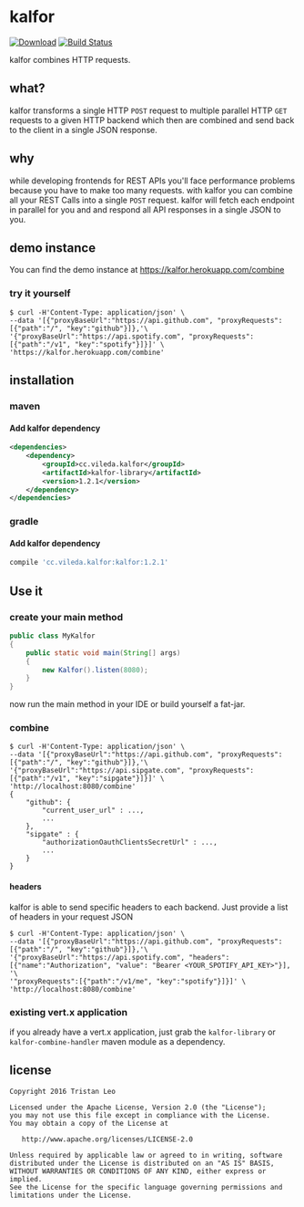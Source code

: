 # kalfor
[![Download](https://api.bintray.com/packages/vileda/maven/kalfor-java/images/download.svg)](https://bintray.com/vileda/maven/kalfor-java/_latestVersion)
[![Build Status](https://travis-ci.org/vileda/kalfor-java.svg?branch=master)](https://travis-ci.org/vileda/kalfor-java)

kalfor combines HTTP requests.

## what?
kalfor transforms a single HTTP `POST` request to multiple parallel HTTP `GET` requests to a given HTTP backend
which then are combined and send back to the client in a single JSON response.

## why
while developing frontends for REST APIs you'll face performance problems because you have to make too many requests.
with kalfor you can combine all your REST Calls into a single `POST` request. kalfor will fetch each endpoint in parallel for you and
and respond all API responses in a single JSON to you.

## demo instance

You can find the demo instance at https://kalfor.herokuapp.com/combine

### try it yourself
```
$ curl -H'Content-Type: application/json' \
--data '[{"proxyBaseUrl":"https://api.github.com", "proxyRequests":[{"path":"/", "key":"github"}]},'\
'{"proxyBaseUrl":"https://api.spotify.com", "proxyRequests":[{"path":"/v1", "key":"spotify"}]}]' \
'https://kalfor.herokuapp.com/combine'
```

## installation

### maven

#### Add kalfor dependency
```xml
<dependencies>
    <dependency>
        <groupId>cc.vileda.kalfor</groupId>
        <artifactId>kalfor-library</artifactId>
        <version>1.2.1</version>
    </dependency>
</dependencies>
```

### gradle

#### Add kalfor dependency
```groovy
compile 'cc.vileda.kalfor:kalfor:1.2.1'
```

## Use it

### create your main method

```java
public class MyKalfor
{
	public static void main(String[] args)
	{
		new Kalfor().listen(8080);
	}
}
```

now run the main method in your IDE or build yourself a fat-jar.

### combine
```
$ curl -H'Content-Type: application/json' \
--data '[{"proxyBaseUrl":"https://api.github.com", "proxyRequests":[{"path":"/", "key":"github"}]},'\
'{"proxyBaseUrl":"https://api.sipgate.com", "proxyRequests":[{"path":"/v1", "key":"sipgate"}]}]' \
'http://localhost:8080/combine'
{
    "github": {
        "current_user_url" : ...,
        ...
    },
    "sipgate" : {
        "authorizationOauthClientsSecretUrl" : ...,
        ...
    }
}
```

#### headers
kalfor is able to send specific headers to each backend. Just provide a list of headers in your request JSON

```
$ curl -H'Content-Type: application/json' \
--data '[{"proxyBaseUrl":"https://api.github.com", "proxyRequests":[{"path":"/", "key":"github"}]},'\
'{"proxyBaseUrl":"https://api.spotify.com", "headers":[{"name":"Authorization", "value": "Bearer <YOUR_SPOTIFY_API_KEY>"}], '\
'"proxyRequests":[{"path":"/v1/me", "key":"spotify"}]}]' \
'http://localhost:8080/combine'
```

### existing vert.x application
if you already have a vert.x application, just grab the
`kalfor-library` or `kalfor-combine-handler` maven module as a dependency.

## license
```
Copyright 2016 Tristan Leo

Licensed under the Apache License, Version 2.0 (the "License");
you may not use this file except in compliance with the License.
You may obtain a copy of the License at

   http://www.apache.org/licenses/LICENSE-2.0

Unless required by applicable law or agreed to in writing, software
distributed under the License is distributed on an "AS IS" BASIS,
WITHOUT WARRANTIES OR CONDITIONS OF ANY KIND, either express or implied.
See the License for the specific language governing permissions and
limitations under the License.
```
